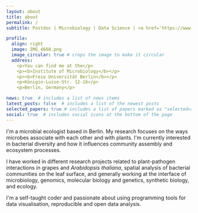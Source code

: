 ```yaml
---
layout: about
title: about
permalink: /
subtitle: Postdoc | Microbiology | Data Science | <a href='https://www.bcp.fu-berlin.de/en/biologie/arbeitsgruppen/mikrobiologie/ag_remus-emsermann/index.html'>FU Berlin</a>

profile:
  align: right
  image: IMG_4668.png
  image_circular: true # crops the image to make it circular
  address:
    <p>You can find me at the</p>
    <p><b>Institute of Microbiology</b></p>
    <p><b>Freie Universität Berlin</b></p>
    <p>Königin-Luise-Str. 12-16</p>
    <p>Berlin, Germany</p>

news: true  # includes a list of news items
latest_posts: false  # includes a list of the newest posts
selected_papers: true # includes a list of papers marked as "selected={true}"
social: true  # includes social icons at the bottom of the page
---
```


<p>I'm a microbial ecologist based in Berlin. My research focuses on the ways microbes associate with each other and with plants. I'm currently interested in bacterial diversity and how it influences community assembly and ecosystem processes.</p>

<p>I have worked in different research projects related to plant-pathogen interactions in grapes and <i>Arabidopsis thaliana</i>, spatial analysis of bacterial communities on the leaf surface, and generally working at the interface of microbiology, genomics, molecular biology and genetics, synthetic biology, and ecology.</p>

<p>I'm a self-taught coder and passionate about using programming tools for data visualisation, reproducible and open data analysis.</p>
